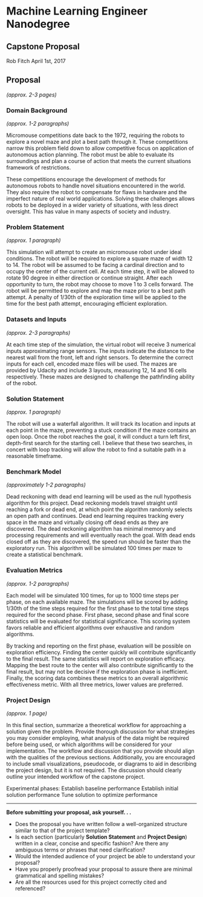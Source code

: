 # Machine Learning Engineer Nanodegree
## Capstone Proposal
Rob Fitch 
April 1st, 2017

## Proposal
_(approx. 2-3 pages)_

### Domain Background
_(approx. 1-2 paragraphs)_

Micromouse competitions date back to the 1972, requiring the robots to explore a novel maze and plot a best path through it. These competitions narrow this problem field down to allow competitive focus on application of autonomous action planning. The robot must be able to evaluate its surroundings and plan a course of action that meets the current situations framework of restrictions.

These competitions encourage the development of methods for autonomous robots to handle novel situations encountered in the world. They also require the robot to compensate for flaws in hardware and the imperfect nature of real world applications. Solving these challenges allows robots to be deployed in a wider variety of situations, with less direct oversight. This has value in many aspects of society and industry.  


### Problem Statement
_(approx. 1 paragraph)_

This simulation will attempt to create an micromouse robot under ideal conditions. The robot will be required to explore a square maze of width 12 to 14. The robot will be assumed to be facing a cardinal direction and to occupy the center of the current cell. At each time step, it will be allowed to rotate 90 degree in either direction or continue straight. After each opportunity to turn, the robot may choose to move 1 to 3 cells forward. The robot will be permitted to explore and map the maze prior to a best path attempt. A penalty of 1/30th of the exploration time will be applied to the time for the best path attempt, encouraging efficient exploration.  


### Datasets and Inputs
_(approx. 2-3 paragraphs)_

At each time step of the simulation, the virtual robot will receive 3 numerical inputs approximating range sensors. The inputs indicate the distance to the nearest wall from the front, left and right sensors. To determine the correct inputs for each cell, encoded maze files will be used. The mazes are provided by Udacity and include 3 layouts, measuring 12, 14 and 16 cells respectively. These mazes are designed to challenge the pathfinding ability of the robot.  


### Solution Statement
_(approx. 1 paragraph)_

The robot will use a waterfall algorithm. It will track its location and inputs at each point in the maze, preventing a stuck condition if the maze contains an open loop. Once the robot reaches the goal, it will conduct a turn left first, depth-first search for the starting cell. I believe that these two searches, in concert with loop tracking will allow the robot to find a suitable path in a reasonable timeframe.  


### Benchmark Model
_(approximately 1-2 paragraphs)_

Dead reckoning with dead end learning will be used as the null hypothesis algorithm for this project. Dead reckoning models travel straight until reaching a fork or dead end, at which point the algorithm randomly selects an open path and continues. Dead end learning requires tracking every space in the maze and virtually closing off dead ends as they are discovered. The dead reckoning algorithm has minimal memory and processing requirements and will eventually reach the goal. With dead ends closed off as they are discovered, the speed run should be faster than the exploratory run. This algorithm will be simulated 100 times per maze to create a statistical benchmark.

### Evaluation Metrics
_(approx. 1-2 paragraphs)_

Each model will be simulated 100 times, for up to 1000 time steps per phase, on each available maze. The simulations will be scored by adding 1/30th of the time steps required for the first phase to the total time steps required for the second phase. First phase, second phase and final score statistics will be evaluated for statistical significance. This scoring system favors reliable and efficient algorithms over exhaustive and random algorithms.  

By tracking and reporting on the first phase, evaluation will be possible on exploration efficiency. Finding the center quickly will contribute significantly to the final result. The same statistics will report on exploration efficacy. Mapping the best route to the center will also contribute significantly to the final result, but may not be decisive if the exploration phase is inefficient. Finally, the scoring data combines these metrics to an overall algorithmic effectiveness metric. With all three metrics, lower values are preferred.  

### Project Design
_(approx. 1 page)_

In this final section, summarize a theoretical workflow for approaching a solution given the problem. Provide thorough discussion for what strategies you may consider employing, what analysis of the data might be required before being used, or which algorithms will be considered for your implementation. The workflow and discussion that you provide should align with the qualities of the previous sections. Additionally, you are encouraged to include small visualizations, pseudocode, or diagrams to aid in describing the project design, but it is not required. The discussion should clearly outline your intended workflow of the capstone project.

Experimental phases:
    Establish baseline performance
    Establish initial solution performance
    Tune solution to optimize performance

-----------

**Before submitting your proposal, ask yourself. . .**

- Does the proposal you have written follow a well-organized structure similar to that of the project template?
- Is each section (particularly **Solution Statement** and **Project Design**) written in a clear, concise and specific fashion? Are there any ambiguous terms or phrases that need clarification?
- Would the intended audience of your project be able to understand your proposal?
- Have you properly proofread your proposal to assure there are minimal grammatical and spelling mistakes?
- Are all the resources used for this project correctly cited and referenced?
